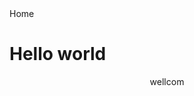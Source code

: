 <html>
  <head><titel>Home</titel>
  </head>
  <body>
    <h1>Hello world</h1>
    <center>wellcom</center>
  </body>
  </html>
